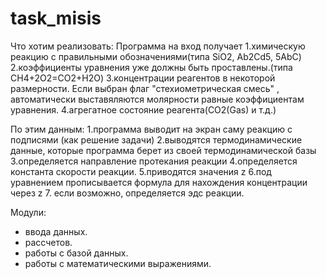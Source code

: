 # task_misis
Что хотим реализовать:
 Программа на вход получает
 1.химическую реакцию с правильными обозначениями(типа SiO2, Ab2Cd5, 5AbC)
 2.коэффициенты уравнения уже должны быть проставлены.(типа CH4+2O2=CO2+H2O)
 3.концентрации реагентов в некоторой размерности. Если выбран флаг "стехиометрическая смесь" , автоматически выставяляются молярности равные коэффициентам уравнения.
 4.агрегатное состояние реагента(CO2(Gas) и т.д.)
 
 По этим данным:
 1.программа выводит на экран саму реакцию с подписями (как решение задачи)
 2.выводятся термодинамические данные, которые программа берет из своей термодинамической базы
 3.определяется направление протекания реакции
 4.определяется константа скорости реакции.
 5.приводятся значения z
 6.под уравнением прописывается формула для нахождения концентрации через z
 7. если возможно, определяется эдс реакции.

Модули:
- ввода данных.
- рассчетов.
- работы с базой данных.
- работы с математическими выражениями.
